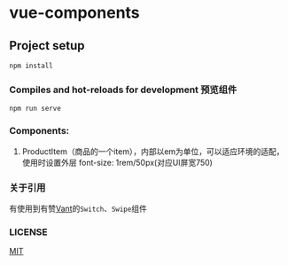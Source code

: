 # vue-components

## Project setup
```
npm install
```

### Compiles and hot-reloads for development 预览组件
```
npm run serve
```

### Components:
 1. ProductItem（商品的一个item），内部以em为单位，可以适应环境的适配，使用时设置外层 font-size: 1rem/50px(对应UI屏宽750) 

### 关于引用
有使用到有赞[Vant](https://github.com/youzan/vant)的`Switch`、`Swipe`组件

### LICENSE
[MIT](https://en.wikipedia.org/wiki/MIT_License)
